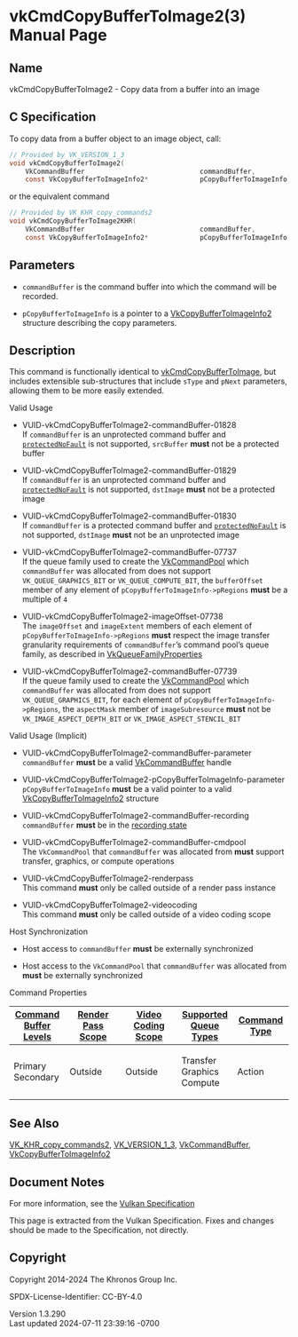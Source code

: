 # vkCmdCopyBufferToImage2(3) Manual Page

## Name

vkCmdCopyBufferToImage2 - Copy data from a buffer into an image



## <a href="#_c_specification" class="anchor"></a>C Specification

To copy data from a buffer object to an image object, call:

``` c
// Provided by VK_VERSION_1_3
void vkCmdCopyBufferToImage2(
    VkCommandBuffer                             commandBuffer,
    const VkCopyBufferToImageInfo2*             pCopyBufferToImageInfo);
```

or the equivalent command

``` c
// Provided by VK_KHR_copy_commands2
void vkCmdCopyBufferToImage2KHR(
    VkCommandBuffer                             commandBuffer,
    const VkCopyBufferToImageInfo2*             pCopyBufferToImageInfo);
```

## <a href="#_parameters" class="anchor"></a>Parameters

- `commandBuffer` is the command buffer into which the command will be
  recorded.

- `pCopyBufferToImageInfo` is a pointer to a
  [VkCopyBufferToImageInfo2](https://registry.khronos.org/vulkan/specs/1.3-extensions/man/html/VkCopyBufferToImageInfo2.html) structure
  describing the copy parameters.

## <a href="#_description" class="anchor"></a>Description

This command is functionally identical to
[vkCmdCopyBufferToImage](https://registry.khronos.org/vulkan/specs/1.3-extensions/man/html/vkCmdCopyBufferToImage.html), but includes
extensible sub-structures that include `sType` and `pNext` parameters,
allowing them to be more easily extended.

Valid Usage

- <a href="#VUID-vkCmdCopyBufferToImage2-commandBuffer-01828"
  id="VUID-vkCmdCopyBufferToImage2-commandBuffer-01828"></a>
  VUID-vkCmdCopyBufferToImage2-commandBuffer-01828  
  If `commandBuffer` is an unprotected command buffer and
  [`protectedNoFault`](#limits-protectedNoFault) is not supported,
  `srcBuffer` **must** not be a protected buffer

- <a href="#VUID-vkCmdCopyBufferToImage2-commandBuffer-01829"
  id="VUID-vkCmdCopyBufferToImage2-commandBuffer-01829"></a>
  VUID-vkCmdCopyBufferToImage2-commandBuffer-01829  
  If `commandBuffer` is an unprotected command buffer and
  [`protectedNoFault`](#limits-protectedNoFault) is not supported,
  `dstImage` **must** not be a protected image

- <a href="#VUID-vkCmdCopyBufferToImage2-commandBuffer-01830"
  id="VUID-vkCmdCopyBufferToImage2-commandBuffer-01830"></a>
  VUID-vkCmdCopyBufferToImage2-commandBuffer-01830  
  If `commandBuffer` is a protected command buffer and
  [`protectedNoFault`](#limits-protectedNoFault) is not supported,
  `dstImage` **must** not be an unprotected image

- <a href="#VUID-vkCmdCopyBufferToImage2-commandBuffer-07737"
  id="VUID-vkCmdCopyBufferToImage2-commandBuffer-07737"></a>
  VUID-vkCmdCopyBufferToImage2-commandBuffer-07737  
  If the queue family used to create the
  [VkCommandPool](https://registry.khronos.org/vulkan/specs/1.3-extensions/man/html/VkCommandPool.html) which `commandBuffer` was
  allocated from does not support `VK_QUEUE_GRAPHICS_BIT` or
  `VK_QUEUE_COMPUTE_BIT`, the `bufferOffset` member of any element of
  `pCopyBufferToImageInfo->pRegions` **must** be a multiple of `4`

- <a href="#VUID-vkCmdCopyBufferToImage2-imageOffset-07738"
  id="VUID-vkCmdCopyBufferToImage2-imageOffset-07738"></a>
  VUID-vkCmdCopyBufferToImage2-imageOffset-07738  
  The `imageOffset` and `imageExtent` members of each element of
  `pCopyBufferToImageInfo->pRegions` **must** respect the image transfer
  granularity requirements of `commandBuffer`’s command pool’s queue
  family, as described in
  [VkQueueFamilyProperties](https://registry.khronos.org/vulkan/specs/1.3-extensions/man/html/VkQueueFamilyProperties.html)

- <a href="#VUID-vkCmdCopyBufferToImage2-commandBuffer-07739"
  id="VUID-vkCmdCopyBufferToImage2-commandBuffer-07739"></a>
  VUID-vkCmdCopyBufferToImage2-commandBuffer-07739  
  If the queue family used to create the
  [VkCommandPool](https://registry.khronos.org/vulkan/specs/1.3-extensions/man/html/VkCommandPool.html) which `commandBuffer` was
  allocated from does not support `VK_QUEUE_GRAPHICS_BIT`, for each
  element of `pCopyBufferToImageInfo->pRegions`, the `aspectMask` member
  of `imageSubresource` **must** not be `VK_IMAGE_ASPECT_DEPTH_BIT` or
  `VK_IMAGE_ASPECT_STENCIL_BIT`

Valid Usage (Implicit)

- <a href="#VUID-vkCmdCopyBufferToImage2-commandBuffer-parameter"
  id="VUID-vkCmdCopyBufferToImage2-commandBuffer-parameter"></a>
  VUID-vkCmdCopyBufferToImage2-commandBuffer-parameter  
  `commandBuffer` **must** be a valid
  [VkCommandBuffer](https://registry.khronos.org/vulkan/specs/1.3-extensions/man/html/VkCommandBuffer.html) handle

- <a href="#VUID-vkCmdCopyBufferToImage2-pCopyBufferToImageInfo-parameter"
  id="VUID-vkCmdCopyBufferToImage2-pCopyBufferToImageInfo-parameter"></a>
  VUID-vkCmdCopyBufferToImage2-pCopyBufferToImageInfo-parameter  
  `pCopyBufferToImageInfo` **must** be a valid pointer to a valid
  [VkCopyBufferToImageInfo2](https://registry.khronos.org/vulkan/specs/1.3-extensions/man/html/VkCopyBufferToImageInfo2.html) structure

- <a href="#VUID-vkCmdCopyBufferToImage2-commandBuffer-recording"
  id="VUID-vkCmdCopyBufferToImage2-commandBuffer-recording"></a>
  VUID-vkCmdCopyBufferToImage2-commandBuffer-recording  
  `commandBuffer` **must** be in the [recording
  state](#commandbuffers-lifecycle)

- <a href="#VUID-vkCmdCopyBufferToImage2-commandBuffer-cmdpool"
  id="VUID-vkCmdCopyBufferToImage2-commandBuffer-cmdpool"></a>
  VUID-vkCmdCopyBufferToImage2-commandBuffer-cmdpool  
  The `VkCommandPool` that `commandBuffer` was allocated from **must**
  support transfer, graphics, or compute operations

- <a href="#VUID-vkCmdCopyBufferToImage2-renderpass"
  id="VUID-vkCmdCopyBufferToImage2-renderpass"></a>
  VUID-vkCmdCopyBufferToImage2-renderpass  
  This command **must** only be called outside of a render pass instance

- <a href="#VUID-vkCmdCopyBufferToImage2-videocoding"
  id="VUID-vkCmdCopyBufferToImage2-videocoding"></a>
  VUID-vkCmdCopyBufferToImage2-videocoding  
  This command **must** only be called outside of a video coding scope

Host Synchronization

- Host access to `commandBuffer` **must** be externally synchronized

- Host access to the `VkCommandPool` that `commandBuffer` was allocated
  from **must** be externally synchronized

Command Properties

<table class="tableblock frame-all grid-all stretch">
<colgroup>
<col style="width: 20%" />
<col style="width: 20%" />
<col style="width: 20%" />
<col style="width: 20%" />
<col style="width: 20%" />
</colgroup>
<thead>
<tr>
<th class="tableblock halign-left valign-top"><a
href="#VkCommandBufferLevel">Command Buffer Levels</a></th>
<th class="tableblock halign-left valign-top"><a
href="#vkCmdBeginRenderPass">Render Pass Scope</a></th>
<th class="tableblock halign-left valign-top"><a
href="#vkCmdBeginVideoCodingKHR">Video Coding Scope</a></th>
<th class="tableblock halign-left valign-top"><a
href="#VkQueueFlagBits">Supported Queue Types</a></th>
<th class="tableblock halign-left valign-top"><a
href="#fundamentals-queueoperation-command-types">Command Type</a></th>
</tr>
</thead>
<tbody>
<tr>
<td class="tableblock halign-left valign-top"><p>Primary<br />
Secondary</p></td>
<td class="tableblock halign-left valign-top"><p>Outside</p></td>
<td class="tableblock halign-left valign-top"><p>Outside</p></td>
<td class="tableblock halign-left valign-top"><p>Transfer<br />
Graphics<br />
Compute</p></td>
<td class="tableblock halign-left valign-top"><p>Action</p></td>
</tr>
</tbody>
</table>

## <a href="#_see_also" class="anchor"></a>See Also

[VK_KHR_copy_commands2](https://registry.khronos.org/vulkan/specs/1.3-extensions/man/html/VK_KHR_copy_commands2.html),
[VK_VERSION_1_3](https://registry.khronos.org/vulkan/specs/1.3-extensions/man/html/VK_VERSION_1_3.html),
[VkCommandBuffer](https://registry.khronos.org/vulkan/specs/1.3-extensions/man/html/VkCommandBuffer.html),
[VkCopyBufferToImageInfo2](https://registry.khronos.org/vulkan/specs/1.3-extensions/man/html/VkCopyBufferToImageInfo2.html)

## <a href="#_document_notes" class="anchor"></a>Document Notes

For more information, see the <a
href="https://registry.khronos.org/vulkan/specs/1.3-extensions/html/vkspec.html#vkCmdCopyBufferToImage2"
target="_blank" rel="noopener">Vulkan Specification</a>

This page is extracted from the Vulkan Specification. Fixes and changes
should be made to the Specification, not directly.

## <a href="#_copyright" class="anchor"></a>Copyright

Copyright 2014-2024 The Khronos Group Inc.

SPDX-License-Identifier: CC-BY-4.0

Version 1.3.290  
Last updated 2024-07-11 23:39:16 -0700
